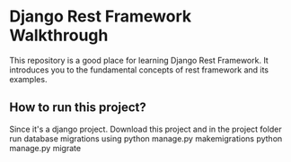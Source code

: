 # Django Rest Framework Walkthrough
This repository is a good place for learning Django Rest Framework. It introduces you to the fundamental concepts of rest framework and its examples.
## How to run this project?
Since it's a django project. Download this project and in the project folder run database migrations using
    python manage.py makemigrations
    python manage.py migrate